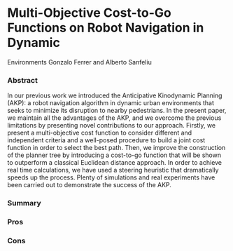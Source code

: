 # Multi-Objective Cost-to-Go Functions on Robot Navigation in Dynamic
Environments
Gonzalo Ferrer and Alberto Sanfeliu

### Abstract
 In our previous work we introduced the
Anticipative Kinodynamic Planning (AKP): a robot navigation
algorithm in dynamic urban environments that seeks to minimize
its disruption to nearby pedestrians. In the present paper,
we maintain all the advantages of the AKP, and we overcome
the previous limitations by presenting novel contributions to our
approach. Firstly, we present a multi-objective cost function to
consider different and independent criteria and a well-posed
procedure to build a joint cost function in order to select the
best path. Then, we improve the construction of the planner
tree by introducing a cost-to-go function that will be shown to
outperform a classical Euclidean distance approach. In order to
achieve real time calculations, we have used a steering heuristic
that dramatically speeds up the process. Plenty of simulations
and real experiments have been carried out to demonstrate the
success of the AKP.

### Summary


### Pros


### Cons
